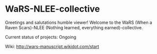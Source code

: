 # WaRS-NLEE-collective
Greetings and salutations humble viewer!
Welcome to the WaRS (When a Raven Scars)-NLEE (Nothing learned, everything earned)-collective.

Current status of projects: Ongoing

Wiki: http://wars-manuscript.wikidot.com/start

